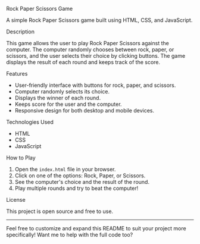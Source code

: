 Rock Paper Scissors Game

A simple Rock Paper Scissors game built using HTML, CSS, and JavaScript.

Description

This game allows the user to play Rock Paper Scissors against the computer. The computer randomly chooses between rock, paper, or scissors, and the user selects their choice by clicking buttons. The game displays the result of each round and keeps track of the score.

Features

- User-friendly interface with buttons for rock, paper, and scissors.
- Computer randomly selects its choice.
- Displays the winner of each round.
- Keeps score for the user and the computer.
- Responsive design for both desktop and mobile devices.

Technologies Used

- HTML
- CSS
- JavaScript

How to Play

1. Open the `index.html` file in your browser.
2. Click on one of the options: Rock, Paper, or Scissors.
3. See the computer's choice and the result of the round.
4. Play multiple rounds and try to beat the computer!

License

This project is open source and free to use.

---

Feel free to customize and expand this README to suit your project more specifically! Want me to help with the full code too?
